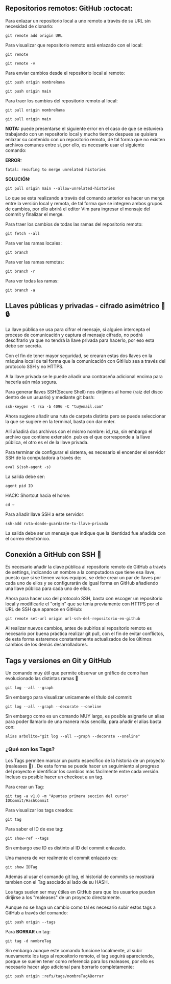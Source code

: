 ## Repositorios remotos: GitHub :octocat:

Para enlazar un repositorio local a uno remoto a través de su URL sin necesidad de clonarlo:

```
git remote add origin URL
```

Para visualizar que repositorio remoto está enlazado con el local:

```
git remote
```

```
git remote -v
```

Para enviar cambios desde el repositorio local al remoto:

```
git push origin nombreRama
```

```
git push origin main
```

Para traer los cambios del repositorio remoto al local:

```
git pull origin nombreRama
```

```
git pull origin main
```

**NOTA:** puede presentarse el siguiente error en el caso de que se estuviera trabajando con un repositorio local y mucho tiempo despues se quisiera enlazar su contenido con un repositorio remoto, de tal forma que no existen archivos comunes entre si, por ello, es necesario usar el siguiente comando:

**ERROR:**

```
fatal: resufing to merge unrelated histories
```
**SOLUCIÓN:**
```
git pull origin main --allow-unrelated-histories
```

Lo que se esta realizando a través del comando anterior es hacer un merge entre la versión local y remota, de tal forma que se integren ambos grupos de cambios, por ello abrirá el editor Vim para ingresar el mensaje del commit y finalizar el merge. 

Para traer los cambios de todas las ramas del repositorio remoto:

```
git fetch --all
```

Para ver las ramas locales:
```
git branch
```

Para ver las ramas remotas:
```
git branch -r
```

Para ver todas las ramas:

```
git branch -a
```


## LLaves públicas y privadas - cifrado asimétrico :key: :lock:

La llave pública se usa para cifrar el mensaje, si alguien intercepta el proceso de comunicación y captura el mensaje cifrado, no podrá descifrarlo ya que no tendrá la llave privada para hacerlo, por eso esta debe ser secreta. 

Con el fin de tener mayor seguridad, se crearan estas dos llaves en la máquina local de tal forma que la comunicación con GitHub sea a través del protocolo SSH y no HTTPS.

A la llave privada se le puede añadir una contraseña adicional encima para hacerla aún más segura.

Para generar llaves SSH(Secure Shell) nos dirijimos al home (raiz del disco dentro de un usuario) y mediante git bash:

```
ssh-keygen -t rsa -b 4096 -C "tu@email.com"
```

Ahora sugiere añadir una ruta de carpeta distinta pero se puede seleccionar la que se sugiere en la terminal, basta con dar enter.

Allí añadirá dos archivos con el mismo nombre:
id_rsa, sin embargo el archivo que contiene extensión .pub es el que corresponde a la llave pública, el otro es el de la llave privada.

Para terminar de configurar el sistema, es necesario el encender el servidor SSH de la computadora a través de:

```
eval $(ssh-agent -s)
```

La salida debe ser:

```
agent pid ID
```

HACK: Shortcut hacia el home:

```
cd ~
```

Para añadir llave SSH a este servidor:

```
ssh-add ruta-donde-guardaste-tu-llave-privada
```

La salida debe ser un mensaje que indique que la identidad fue añadida con el correo electrónico.


## Conexión a GitHub con SSH :closed_lock_with_key:

Es necesario añadir la clave pública al repositorio remoto de GitHub a través de settings, indicando un nombre a la computadora que tiene esa llave, puesto que si se tienen varios equipos, se debe crear un par de llaves por cada uno de ellos y se configurarán de igual forma en GitHub añadiendo una llave pública para cada uno de ellos.

Ahora para hacer uso del protocolo SSH, basta con escoger un repositorio local y modificarle el "origin" que se tenia previamente con HTTPS por el URL de SSH que aparece en GitHub:

```
git remote set-url origin url-ssh-del-repositorio-en-github
```

Al realizar nuevos cambios, antes de subirlos al repositorio remoto es necesario por buena práctica realizar git pull, con el fin de evitar conflictos, de esta forma estaremos constantemente actualizados de los últimos cambios de los demás desarrolladores.

## Tags y versiones en Git y GitHub

Un comando muy útil que permite observar un gráfico de como han evolucionado las distintas ramas :herb:

```
git log --all --graph
```

Sin embargo para visualizar unicamente el título del commit:

```
git log --all --graph --decorate --oneline
```

Sin embargo como es un comando MUY largo, es posible asignarle un alias para poder llamarlo de una manera más sencilla, para añadir el alias basta con:

```
alias arbolito="git log --all --graph --decorate --oneline"
```

### ¿Qué son los Tags? 

Los Tags permiten marcar un punto especifico de la historia de un proyecto (realeases :round_pushpin:) . De esta forma se puede hacer un seguimiento al progreso del proyecto e identificar los cambios más fácilmente entre cada versión. Incluso es posible hacer un checkout a un tag.

Para crear un Tag:

```
git tag -a v1.0 -m "Apuntes primera seccion del curso" IDCommit/HashCommit
```

Para visualizar los tags creados:

```
git tag
```

Para saber el ID de ese tag:

```
git show-ref --tags
```

Sin embargo ese ID es distinto al ID del commit enlazado. 

Una manera de ver realmente el commit enlazado es:

```
git show IDTag
```

Además al usar el comando git log, el historial de commits se mostrará tambien con el Tag asociado al lado de su HASH.

Los tags suelen ser muy útiles en GitHub para que los usuarios puedan dirijirse a los "realeases" de un proyecto directamente.

Aunque no se haga un cambio como tal es necesario subir estos tags a GitHub a través del comando:

```
git push origin --tags
```

Para **BORRAR** un tag:

```
git tag -d nombreTag
```

Sin embargo aunque este comando funcione localmente, al subir nuevamente los tags al repositorio remoto, el tag seguirá apareciendo, porque se suelen tener como referencia para los realeases, por ello es necesario hacer algo adicional para borrarlo completamente:

```
git push origin :refs/tags/nombreTagABorrar
```



